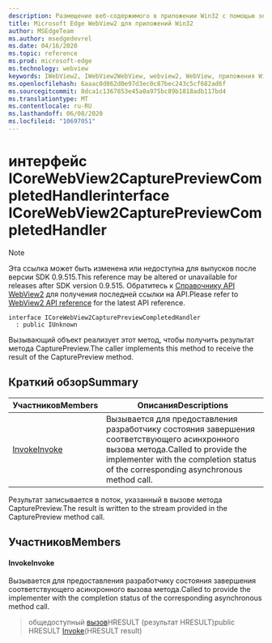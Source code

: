 ```yaml
---
description: Размещение веб-содержимого в приложении Win32 с помощью элемента управления Microsoft Edge WebView2
title: Microsoft Edge WebView2 для приложений Win32
author: MSEdgeTeam
ms.author: msedgedevrel
ms.date: 04/16/2020
ms.topic: reference
ms.prod: microsoft-edge
ms.technology: webview
keywords: IWebView2, IWebView2WebView, webview2, WebView, приложения Win32, Win32, EDGE, ICoreWebView2, ICoreWebView2Controller, элемент управления "веб-браузер", HTML Edge
ms.openlocfilehash: 6aaac0d062d0e97d3ec0c87bec243c5cf682ad6f
ms.sourcegitcommit: 8dca1c1367853e45a0a975bc89b1818adb117bd4
ms.translationtype: MT
ms.contentlocale: ru-RU
ms.lasthandoff: 06/08/2020
ms.locfileid: "10697051"
---
```

# <span data-ttu-id="19f73-104">интерфейс ICoreWebView2CapturePreviewCompletedHandler</span><span class="sxs-lookup"><span data-stu-id="19f73-104">interface ICoreWebView2CapturePreviewCompletedHandler</span></span> 

> [!NOTE]
> <span data-ttu-id="19f73-105">Эта ссылка может быть изменена или недоступна для выпусков после версии SDK 0.9.515.</span><span class="sxs-lookup"><span data-stu-id="19f73-105">This reference may be altered or unavailable for releases after SDK version 0.9.515.</span></span> <span data-ttu-id="19f73-106">Обратитесь к [Справочнику API WebView2](../../../webview2-api-reference.md) для получения последней ссылки на API.</span><span class="sxs-lookup"><span data-stu-id="19f73-106">Please refer to [WebView2 API reference](../../../webview2-api-reference.md) for the latest API reference.</span></span>

```
interface ICoreWebView2CapturePreviewCompletedHandler
  : public IUnknown
```

<span data-ttu-id="19f73-107">Вызывающий объект реализует этот метод, чтобы получить результат метода CapturePreview.</span><span class="sxs-lookup"><span data-stu-id="19f73-107">The caller implements this method to receive the result of the CapturePreview method.</span></span>

## <span data-ttu-id="19f73-108">Краткий обзор</span><span class="sxs-lookup"><span data-stu-id="19f73-108">Summary</span></span>

 <span data-ttu-id="19f73-109">Участников</span><span class="sxs-lookup"><span data-stu-id="19f73-109">Members</span></span>                        | <span data-ttu-id="19f73-110">Описания</span><span class="sxs-lookup"><span data-stu-id="19f73-110">Descriptions</span></span>
--------------------------------|---------------------------------------------
[<span data-ttu-id="19f73-111">Invoke</span><span class="sxs-lookup"><span data-stu-id="19f73-111">Invoke</span></span>](#invoke) | <span data-ttu-id="19f73-112">Вызывается для предоставления разработчику состояния завершения соответствующего асинхронного вызова метода.</span><span class="sxs-lookup"><span data-stu-id="19f73-112">Called to provide the implementer with the completion status of the corresponding asynchronous method call.</span></span>

<span data-ttu-id="19f73-113">Результат записывается в поток, указанный в вызове метода CapturePreview.</span><span class="sxs-lookup"><span data-stu-id="19f73-113">The result is written to the stream provided in the CapturePreview method call.</span></span>

## <span data-ttu-id="19f73-114">Участников</span><span class="sxs-lookup"><span data-stu-id="19f73-114">Members</span></span>

#### <span data-ttu-id="19f73-115">Invoke</span><span class="sxs-lookup"><span data-stu-id="19f73-115">Invoke</span></span> 

<span data-ttu-id="19f73-116">Вызывается для предоставления разработчику состояния завершения соответствующего асинхронного вызова метода.</span><span class="sxs-lookup"><span data-stu-id="19f73-116">Called to provide the implementer with the completion status of the corresponding asynchronous method call.</span></span>

> <span data-ttu-id="19f73-117">общедоступный [вызов](#invoke)HRESULT (результат HRESULT)</span><span class="sxs-lookup"><span data-stu-id="19f73-117">public HRESULT [Invoke](#invoke)(HRESULT result)</span></span>

